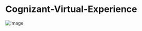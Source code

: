 # Cognizant-Virtual-Experience

![image](https://user-images.githubusercontent.com/90515944/219853984-4d56dc20-9d89-4b38-b8a6-890e9c8127a0.png)
